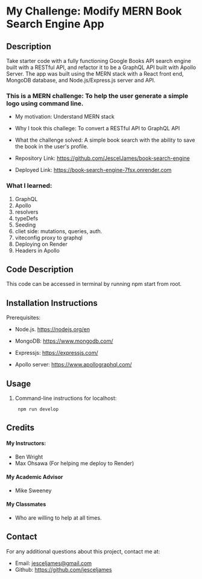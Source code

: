 # My Challenge: Modify MERN Book Search Engine App 

## Description
Take starter code with a fully functioning Google Books API search engine built with a RESTful API, and refactor it to be a GraphQL API built with Apollo Server. The app was built using the MERN stack with a React front end, MongoDB database, and Node.js/Express.js server and API.


### This is a MERN challenge: To help the user generate a simple logo using command line. 

- My motivation:  Understand MERN stack
- Why I took this challege: To convert a RESTful API to GraphQL API
- What the challenge solved:  A simple book search with the ability to save the book in the user's profile.  

- Repository Link: https://github.com/JescelJames/book-search-engine

- Deployed Link: https://book-search-engine-7fsx.onrender.com






### What I learned:  

1. GraphQL
2. Apollo 
3. resolvers
4. typeDefs
5. Seeding
6. cliet side: mutations, queries, auth.
7. viteconfig proxy to graphql
8. Deploying on Render
9. Headers in Apollo



## Code Description
This code can be accessed in terminal by running npm start from root. 


## Installation Instructions

Prerequisites:  
 - Node.js.  https://nodejs.org/en

 - MongoDB:  https://www.mongodb.com/

 - Expressjs: https://expressjs.com/

 - Apollo server: https://www.apollographql.com/

 ## Usage
1. Command-line instructions for localhost:

        npm run develop

## Credits

#### My Instructors:
- Ben Wright 
- Max Ohsawa (For helping me deploy to Render)

#### My Academic Advisor
- Mike Sweeney

#### My Classmates
- Who are willing to help at all times.

## Contact
For any additional questions about this project, contact me at:
- Email: jesceljames@gmail.com
- Github: https://github.com/jesceljames
